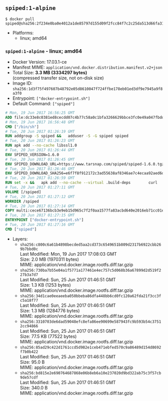## `spiped:1-alpine`

```console
$ docker pull spiped@sha256:2f234e0ba0e4012a1de85797d155d09f2fcc84f7c2c25da513d66fa31009532d
```

-	Platforms:
	-	linux; amd64

### `spiped:1-alpine` - linux; amd64

-	Docker Version: 17.03.1-ce
-	Manifest MIME: `application/vnd.docker.distribution.manifest.v2+json`
-	Total Size: **3.3 MB (3334297 bytes)**  
	(compressed transfer size, not on-disk size)
-	Image ID: `sha256:1d3f75f497607b48792e05d8610047f724ffbe178eb01ed3df9e7945a9f8a3f0`
-	Entrypoint: `["docker-entrypoint.sh"]`
-	Default Command: `["spiped"]`

```dockerfile
# Mon, 19 Jun 2017 16:56:25 GMT
ADD file:dc33e8c0381ed8cecdd07c4b77c58a0c1bfa3266629bbce3fc0e49a047fbdd62 in / 
# Mon, 19 Jun 2017 16:56:48 GMT
CMD ["/bin/sh"]
# Tue, 20 Jun 2017 01:26:19 GMT
RUN addgroup -S spiped &&	adduser -S -G spiped spiped
# Tue, 20 Jun 2017 01:26:23 GMT
RUN apk add --no-cache libssl1.0
# Tue, 20 Jun 2017 01:26:44 GMT
ENV SPIPED_VERSION=1.6.0
# Tue, 20 Jun 2017 01:26:45 GMT
ENV SPIPED_DOWNLOAD_URL=https://www.tarsnap.com/spiped/spiped-1.6.0.tgz
# Tue, 20 Jun 2017 01:26:46 GMT
ENV SPIPED_DOWNLOAD_SHA256=e6f7f8f912172c3ad55638af8346ae7c4ecaa92aed6d3fb60f2bda4359cba1e4
# Tue, 20 Jun 2017 01:26:59 GMT
RUN set -x &&	apk add --no-cache --virtual .build-deps 		curl 		gcc 		make 		musl-dev 		openssl-dev 		tar &&	curl -fsSL "$SPIPED_DOWNLOAD_URL" -o spiped.tar.gz &&	echo "$SPIPED_DOWNLOAD_SHA256 *spiped.tar.gz" |sha256sum -c - &&	mkdir -p /usr/local/src/spiped &&	tar xzf "spiped.tar.gz" -C /usr/local/src/spiped --strip-components=1 &&	rm "spiped.tar.gz" &&	CC=gcc make -C /usr/local/src/spiped &&	make -C /usr/local/src/spiped install &&	rm -rf /usr/local/src/spiped &&	apk del .build-deps
# Tue, 20 Jun 2017 01:27:11 GMT
VOLUME [/spiped]
# Tue, 20 Jun 2017 01:27:12 GMT
WORKDIR /spiped
# Tue, 20 Jun 2017 01:27:14 GMT
COPY multi:cece67136bcb3e9eb15d965c7f2f0aa1577fa83acbd640e2016eb71cc01e0cfa in /usr/local/bin/ 
# Tue, 20 Jun 2017 01:27:15 GMT
ENTRYPOINT ["docker-entrypoint.sh"]
# Tue, 20 Jun 2017 01:27:16 GMT
CMD ["spiped"]
```

-	Layers:
	-	`sha256:c800c6a61b4898becded5aa2cd373c6549651b809d2317b6922cbb269b7bbd0c`  
		Last Modified: Mon, 19 Jun 2017 17:08:03 GMT  
		Size: 2.0 MB (1970311 bytes)  
		MIME: application/vnd.docker.image.rootfs.diff.tar.gzip
	-	`sha256:730ba7b55e04a1f5771a177461e4ec757c5d068b36a67899d2d519f227b3a7d7`  
		Last Modified: Sun, 25 Jun 2017 01:46:51 GMT  
		Size: 1.3 KB (1253 bytes)  
		MIME: application/vnd.docker.image.rootfs.diff.tar.gzip
	-	`sha256:34d1cae0eeaeeba050bbeba86dfa448bb6cd0fc120a62fda21f3cc3fc5a18f77`  
		Last Modified: Sun, 25 Jun 2017 01:46:51 GMT  
		Size: 1.3 MB (1284776 bytes)  
		MIME: application/vnd.docker.image.rootfs.diff.tar.gzip
	-	`sha256:3310703de6dad59048efc8efa86ee90699e587943fc9b593b54c37512cc94866`  
		Last Modified: Sun, 25 Jun 2017 01:46:51 GMT  
		Size: 77.5 KB (77522 bytes)  
		MIME: application/vnd.docker.image.rootfs.diff.tar.gzip
	-	`sha256:85ad29c422d1761ccd5d982e1ceb471ebfed570c9a86489d154d8692f7b0b422`  
		Last Modified: Sun, 25 Jun 2017 01:46:51 GMT  
		Size: 95.0 B  
		MIME: application/vnd.docker.image.rootfs.diff.tar.gzip
	-	`sha256:bd815e2e690764687868e06b8eb6a10e237020d9bd322ab75c3f57cb9de57cdf`  
		Last Modified: Sun, 25 Jun 2017 01:46:51 GMT  
		Size: 340.0 B  
		MIME: application/vnd.docker.image.rootfs.diff.tar.gzip
